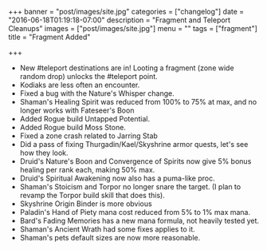 +++
banner = "post/images/site.jpg"
categories = ["changelog"]
date = "2016-06-18T01:19:18-07:00"
description = "Fragment and Teleport Cleanups"
images = ["post/images/site.jpg"]
menu = ""
tags = ["fragment"]
title = "Fragment Added"

+++
* New #teleport destinations are in! Looting a fragment (zone wide random drop) unlocks the #teleport point. 
* Kodiaks are less often an encounter.
* Fixed a bug with the Nature's Whisper change.
* Shaman's Healing Spirit was reduced from 100% to 75% at max, and no longer works with Fateseer's Boon
* Added Rogue build Untapped Potential.
* Added Rogue build Moss Stone.
* Fixed a zone crash related to Jarring Stab
* Did a pass of fixing Thurgadin/Kael/Skyshrine armor quests, let's see how they look.
* Druid's Nature's Boon and Convergence of Spirits now give 5% bonus healing per rank each, making 50% max.
* Druid's Spiritual Awakening now also has a puma-like proc.
* Shaman's Stoicism and Torpor no longer snare the target. (I plan to revamp the Torpor build skill that does this).
* Skyshrine Origin Binder is more obvious
* Paladin's Hand of Piety mana cost reduced from 5% to 1% max mana.
* Bard's Fading Memories has a new mana formula, not heavily tested yet.
* Shaman's Ancient Wrath had some fixes applies to it.
* Shaman's pets default sizes are now more reasonable.
<!--more-->

